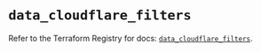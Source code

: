 # `data_cloudflare_filters`

Refer to the Terraform Registry for docs: [`data_cloudflare_filters`](https://registry.terraform.io/providers/cloudflare/cloudflare/5.1.0/docs/data-sources/filters).
